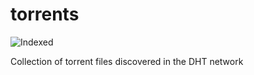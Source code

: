 torrents 
========
![Indexed](https://img.shields.io/badge/indexed-258977-blue)

Collection of torrent files discovered in the DHT network
